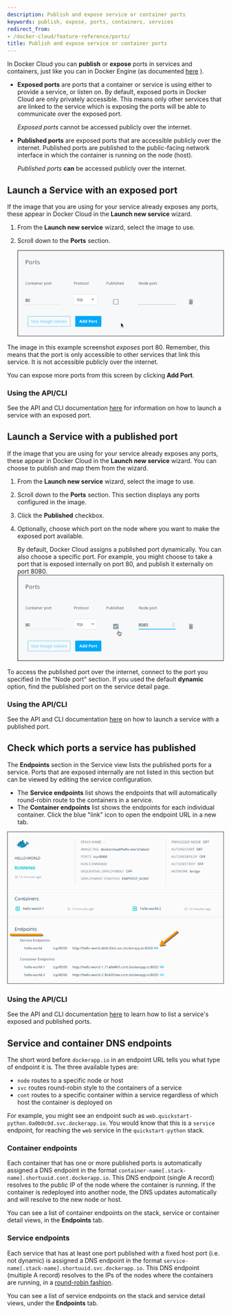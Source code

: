 ```yaml
---
description: Publish and expose service or container ports
keywords: publish, expose, ports, containers, services
redirect_from:
- /docker-cloud/feature-reference/ports/
title: Publish and expose service or container ports
---
```


In Docker Cloud you can **publish** or **expose** ports in services and
containers, just like you can in Docker Engine (as documented
[here](/reference/run/#expose-incoming-ports) ).

* **Exposed ports** are ports that a container or service is using either to
provide a service, or listen on. By default, exposed ports in Docker Cloud are
only privately accessible. This means only other services that are linked to
the service which is exposing the ports will be able to communicate over the
exposed port.

    *Exposed ports* cannot be accessed publicly over the internet.

* **Published ports** are exposed ports that are accessible publicly over the internet. Published ports are published to the public-facing network interface in which the container is running on the node (host).

    *Published ports* **can** be accessed publicly over the internet.

## Launch a Service with an exposed port

If the image that you are using for your service already exposes any ports, these appear in Docker Cloud in the **Launch new service** wizard.

1. From the **Launch new service** wizard, select the image to use.
2. Scroll down to the **Ports** section.

    ![](images/exposing-port.png)

The image in this example screenshot *exposes* port 80. Remember, this means
that the port is only accessible to other services that link this service. It
is not accessible publicly over the internet.

You can expose more ports from this screen by clicking **Add Port**.

### Using the API/CLI

See the API and CLI documentation [here](/apidocs/docker-cloud.md#service) for
information on how to launch a service with an exposed port.

## Launch a Service with a published port

If the image that you are using for your service already exposes any ports,
these appear in Docker Cloud in the **Launch new service** wizard. You can
choose to publish and map them from the wizard.

1. From the **Launch new service** wizard, select the image to use.
2. Scroll down to the **Ports** section.
    This section displays any ports configured in the image.
4. Click the **Published** checkbox.
5. Optionally, choose which port on the node where you want to make the exposed port available.

    By default, Docker Cloud assigns a published port dynamically. You can also
    choose a specific port. For example, you might choose to take a port that is
    exposed internally on port 80, and publish it externally on port 8080.
    ![](images/publishing-port.png)

To access the published port over the internet, connect to the port you
specified in the "Node port" section. If you used the default **dynamic**
option, find the published port on the service detail page.

### Using the API/CLI

See the API and CLI documentation [here](/apidocs/docker-cloud.md#service) on
how to launch a service with a published port.


## Check which ports a service has published

The **Endpoints** section in the Service view lists the published ports for a service. Ports that are exposed internally are not listed in this section but can be viewed by editing the service configuration.

* The **Service endpoints** list shows the endpoints that will automatically round-robin route to the containers in a service.
* The **Container endpoints** list shows the endpoints for each individual container. Click the blue "link" icon to open the endpoint URL in a new tab.

<!--  DCUI-741
Ports that are exposed internally display with a closed (locked) padlock
icon and published ports (that are exposed to the internet) show an open
(unlocked) padlock icon.

* Exposed ports are listed as **container port/protocol**
* Published ports are listed as **node port**->**container port/protocol** -->

![](images/ports-published.png)

### Using the API/CLI

See the API and CLI documentation [here](/apidocs/docker-cloud.md#service) to learn how to list a service's exposed and published ports.

## Service and container DNS endpoints

The short word before `dockerapp.io` in an endpoint URL tells you what type of endpoint it is. The three available types are:

* `node` routes to a specific node or host
* `svc` routes round-robin style to the containers of a service
* `cont` routes to a specific container within a service regardless of which host the container is deployed on

For example, you might see an endpoint such as `web.quickstart-python.0a0b0c0d.svc.dockerapp.io`. You would know that this is a `service` endpoint, for reaching the `web` service in the `quickstart-python` stack.

### Container endpoints

Each container that has one or more published ports is automatically assigned a
DNS endpoint in the format
`container-name[.stack-name].shortuuid.cont.dockerapp.io`. This DNS endpoint
(single A record) resolves to the public IP of the node where the container is
running. If the container is redeployed into another node, the DNS updates
automatically and will resolve to the new node or host.

You can see a list of container endpoints on the stack, service or container
detail views, in the **Endpoints** tab.

### Service endpoints

Each service that has at least one port published with a fixed host port (i.e.
not dynamic) is assigned a DNS endpoint in the format
`service-name[.stack-name].shortuuid.svc.dockerapp.io`. This DNS endpoint
(multiple A record) resolves to the IPs of the nodes where the containers are
running, in a [round-robin
fashion](https://en.wikipedia.org/wiki/Round-robin_DNS).

You can see a list of service endpoints on the stack and service detail views, under the **Endpoints** tab.

